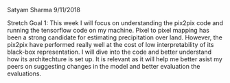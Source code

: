 Satyam Sharma
9/11/2018

Stretch Goal 1:
This week I will focus on understanding the pix2pix code and running the tensorflow code on my machine. Pixel to pixel mapping has been a strong candidate for estimating precipitation over land. However, the pix2pix have performed really well at the cost of low interpretability of its black-box representation. I will dive into the code and better understand how its architechture is set up. It is relevant as it will help me better asist my peers on suggesting changes in the model and better evaluation the evaluations.
